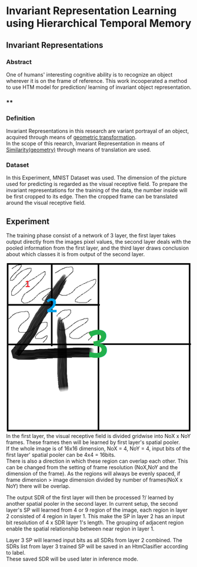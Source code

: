 # **Invariant Representation Learning using Hierarchical Temporal Memory**

## **Invariant Representations**

### **Abstract**
One of humans' interesting cognitive ability is to recognize an object wherever it is on the frame of reference. This work incooperated a method to use HTM model for prediction/ learning of invariant object representation.

### **

### **Definition**
Invariant Representations in this research are variant portrayal of an object, acquired through means of [geometric transformation](https://en.wikipedia.org/wiki/Geometric_transformation).  
In the scope of this reearch, Invariant Representation in means of [Similarity(geometry)](https://en.wikipedia.org/wiki/Similarity_(geometry)) through means of translation are used.


### **Dataset**
In this Experiment, MNIST Dataset was used. The dimension of the picture used for predicting is regarded as the visual receptive field. 
To prepare the invariant representations for the training of the data, the number inside will be first cropped to its edge. Then the cropped frame can be translated around the visual receptive field.  

## **Experiment**
The training phase consist of a network of 3 layer, the first layer takes output directly from the images pixel values, the second layer deals with the pooled information from the first layer, and the third layer draws conclusion about which classes it is from output of the second layer.

![Convolution Scheme](assets/ConvolutionScheme.png)  
In the first layer, the visual receptive field is divided gridwise into NoX x NoY frames. These frames then will be learned by first layer's spatial pooler.   
If the whole image is of 16x16 dimension, NoX = 4, NoY = 4, input bits of the first layer' spatial pooler can be 4x4 = 16bits.  
There is also a direction in which these region can overlap each other. This can be changed from the setting of frame resolution (NoX,NoY and the dimension of the frame). As the regions will always be evenly spaced, if frame dimension > image dimension divided by number of frames(NoX x NoY) there will be overlap.   

The output SDR of the first layer will then be processed ?/ learned by another spatial pooler in the second layer. 
In current setup, the second layer's SP will learned from 4 or 9 region of the image, each region in layer 2 consisted of 4 region in layer 1. This make the SP in layer 2 has an input bit resolution of 4 x SDR layer 1's length. The grouping of adjacent region enable the spatial relationship between near region in layer 1.  

Layer 3 SP will learned input bits as all SDRs from layer 2 combined. The SDRs list from layer 3 trained SP will be saved in an HtmClasifier according to label.  
These saved SDR will be used later in inference mode.